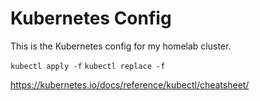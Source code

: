# Kubernetes Config

This is the Kubernetes config for my homelab cluster.

`kubectl apply -f`
`kubectl replace -f`

https://kubernetes.io/docs/reference/kubectl/cheatsheet/
